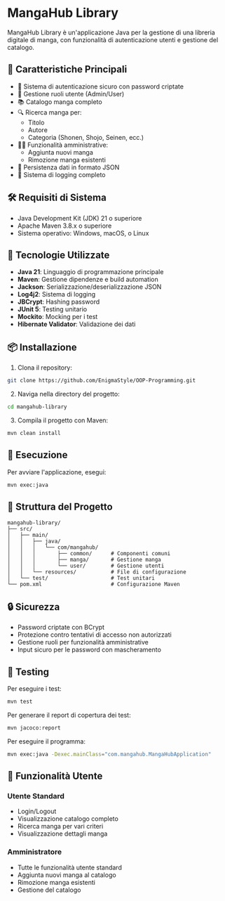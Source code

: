 # MangaHub Library

MangaHub Library è un'applicazione Java per la gestione di una libreria digitale di manga, con funzionalità di autenticazione utenti e gestione del catalogo.

## 🚀 Caratteristiche Principali

- 🔐 Sistema di autenticazione sicuro con password criptate
- 👥 Gestione ruoli utente (Admin/User)
- 📚 Catalogo manga completo
- 🔍 Ricerca manga per:
  - Titolo
  - Autore
  - Categoria (Shonen, Shojo, Seinen, ecc.)
- 👨‍💼 Funzionalità amministrative:
  - Aggiunta nuovi manga
  - Rimozione manga esistenti
- 💾 Persistenza dati in formato JSON
- 📝 Sistema di logging completo

## 🛠️ Requisiti di Sistema

- Java Development Kit (JDK) 21 o superiore
- Apache Maven 3.8.x o superiore
- Sistema operativo: Windows, macOS, o Linux

## 🔧 Tecnologie Utilizzate

- **Java 21**: Linguaggio di programmazione principale
- **Maven**: Gestione dipendenze e build automation
- **Jackson**: Serializzazione/deserializzazione JSON
- **Log4j2**: Sistema di logging
- **JBCrypt**: Hashing password
- **JUnit 5**: Testing unitario
- **Mockito**: Mocking per i test
- **Hibernate Validator**: Validazione dei dati

## 📦 Installazione

1. Clona il repository:
```bash
git clone https://github.com/EnigmaStyle/OOP-Programming.git
```

2. Naviga nella directory del progetto:
```bash
cd mangahub-library
```

3. Compila il progetto con Maven:
```bash
mvn clean install
```

## 🚀 Esecuzione

Per avviare l'applicazione, esegui:
```bash
mvn exec:java
```

## 📁 Struttura del Progetto

```
mangahub-library/
├── src/
│   ├── main/
│   │   ├── java/
│   │   │   └── com/mangahub/
│   │   │       ├── common/      # Componenti comuni
│   │   │       ├── manga/       # Gestione manga
│   │   │       └── user/        # Gestione utenti
│   │   └── resources/           # File di configurazione
│   └── test/                    # Test unitari
└── pom.xml                      # Configurazione Maven
```

## 🔒 Sicurezza

- Password criptate con BCrypt
- Protezione contro tentativi di accesso non autorizzati
- Gestione ruoli per funzionalità amministrative
- Input sicuro per le password con mascheramento

## 🧪 Testing

Per eseguire i test:
```bash
mvn test
```

Per generare il report di copertura dei test:
```bash
mvn jacoco:report
```
Per eseguire il programma:
```bash
mvn exec:java -Dexec.mainClass="com.mangahub.MangaHubApplication"  
```

## 📝 Funzionalità Utente

### Utente Standard
- Login/Logout
- Visualizzazione catalogo completo
- Ricerca manga per vari criteri
- Visualizzazione dettagli manga

### Amministratore
- Tutte le funzionalità utente standard
- Aggiunta nuovi manga al catalogo
- Rimozione manga esistenti
- Gestione del catalogo

